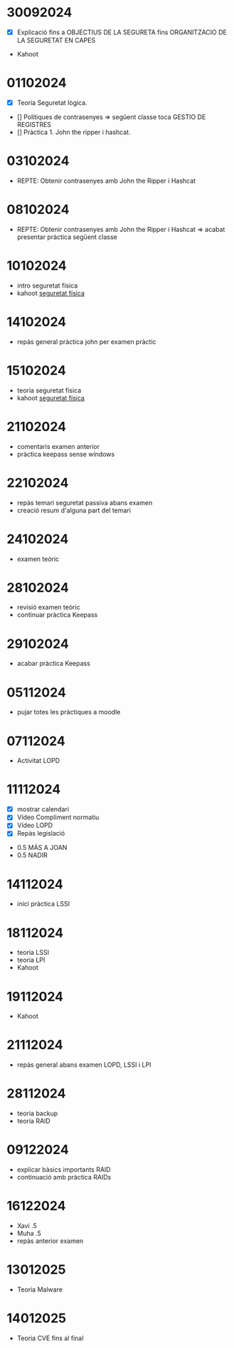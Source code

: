 # 30092024

- [x] Explicació fins a OBJECTIUS DE LA SEGURETA fins ORGANITZACIO DE LA SEGURETAT EN CAPES
- Kahoot

# 01102024

- [X] Teoria Seguretat lògica.
- [] Polítiques de contrasenyes => següent classe toca GESTIO DE REGISTRES
- [] Pràctica 1. John the ripper i hashcat.

# 03102024

- REPTE: Obtenir contrasenyes amb John the Ripper i Hashcat

# 08102024

- REPTE: Obtenir contrasenyes amb John the Ripper i Hashcat => acabat presentar pràctica següent classe

# 10102024

- intro seguretat física
- kahoot [seguretat física](https://create.kahoot.it/details/ee0343bb-c5c5-46f5-abc4-b57758aec4b9)

# 14102024

- repàs general pràctica john per examen pràctic

# 15102024

- teoria seguretat física
- kahoot [seguretat física](https://create.kahoot.it/details/ee0343bb-c5c5-46f5-abc4-b57758aec4b9)

# 21102024

- comentaris examen anterior
- pràctica keepass sense windows

# 22102024

- repàs temari seguretat passiva abans examen
- creació resum d'alguna part del temari

# 24102024

- examen teòric

# 28102024

- revisió examen teòric
- continuar pràctica Keepass

# 29102024

- acabar pràctica Keepass

# 05112024

- pujar totes les pràctiques a moodle

# 07112024

- Activitat LOPD

# 11112024

- [x] mostrar calendari
- [x] Vídeo Compliment normatiu
- [x] Vídeo LOPD
- [x] Repàs legislació
- 0.5 MÁS A JOAN
- 0.5 NADIR

# 14112024
- inici pràctica LSSI

# 18112024
- teoria LSSI
- teoria LPI
- Kahoot

# 19112024
- Kahoot

# 21112024
- repàs general abans examen LOPD, LSSI i LPI

# 28112024
- teoria backup
- teoria RAID

# 09122024
- explicar bàsics importants RAID
- continuació amb pràctica RAIDs

# 16122024
- Xavi .5
- Muha .5
- repàs anterior examen

# 13012025
- Teoria Malware

# 14012025
- Teoria CVE fins al final


